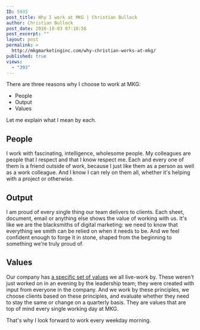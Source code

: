 ```yaml
---
ID: 5935
post_title: Why I work at MKG | Christian Bullock
author: Christian Bullock
post_date: 2016-10-03 07:10:56
post_excerpt: ""
layout: post
permalink: >
  http://mkgmarketinginc.com/why-christian-works-at-mkg/
published: true
views:
  - "393"
---
```

There are three reasons why I choose to work at MKG:
<ul>
 	<li>People</li>
 	<li>Output</li>
 	<li>Values</li>
</ul>
Let me explain what I mean by each.
<h2>People</h2>
I work with fascinating, intelligence, wholesome people. My colleagues are people that I respect and that I know respect me. Each and every one of them is a friend outside of work, because I just like them as a person as well as a work colleague. And I know I can rely on them all, whether it's helping with a project or otherwise.
<h2>Output</h2>
I am proud of every single thing our team delivers to clients. Each sheet, document, email or anything else shows the value of working with us. It's like we are the blacksmiths of digital marketing: we need to know that everything we smith can be relied on when it needs to be. And we feel confident enough to forge it in stone, shaped from the beginning to something we're truly proud of.
<h2>Values</h2>
Our company has <a href="http://mkgmarketinginc.com/about/values/">a specific set of values</a> we all live-work by. These weren't just worked on in an evening by the leadership team; they were created with input from everyone in the company. And we work by these principles, we choose clients based on these principles, and evaluate whether they need to stay the same or change on a quarterly basis. They are values that are top of mind every single working day at MKG.

That's why I look forward to work every weekday morning.

&nbsp;

&nbsp;